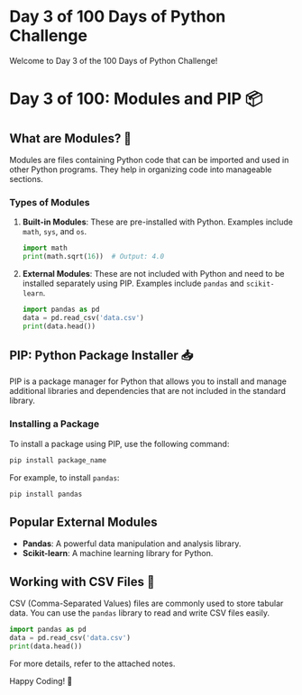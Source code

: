 # Day 3 of 100 Days of Python Challenge
Welcome to Day 3 of the 100 Days of Python Challenge!

# Day 3 of 100: Modules and PIP 📦

## What are Modules? 🧩
Modules are files containing Python code that can be imported and used in other Python programs. They help in organizing code into manageable sections.

### Types of Modules
1. **Built-in Modules**: These are pre-installed with Python. Examples include `math`, `sys`, and `os`.
    ```python
    import math
    print(math.sqrt(16))  # Output: 4.0
    ```

2. **External Modules**: These are not included with Python and need to be installed separately using PIP. Examples include `pandas` and `scikit-learn`.
    ```python
    import pandas as pd
    data = pd.read_csv('data.csv')
    print(data.head())
    ```

## PIP: Python Package Installer 📥
PIP is a package manager for Python that allows you to install and manage additional libraries and dependencies that are not included in the standard library.

### Installing a Package
To install a package using PIP, use the following command:
```sh
pip install package_name
```
For example, to install `pandas`:
```sh
pip install pandas
```

## Popular External Modules
- **Pandas**: A powerful data manipulation and analysis library.
- **Scikit-learn**: A machine learning library for Python.

## Working with CSV Files 📑
CSV (Comma-Separated Values) files are commonly used to store tabular data. You can use the `pandas` library to read and write CSV files easily.
```python
import pandas as pd
data = pd.read_csv('data.csv')
print(data.head())
```

For more details, refer to the attached notes.

Happy Coding! 🚀